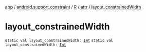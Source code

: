 [app](../../../index.md) / [android.support.constraint](../../index.md) / [R](../index.md) / [attr](index.md) / [layout_constrainedWidth](./layout_constrained-width.md)

# layout_constrainedWidth

`static val layout_constrainedWidth: `[`Int`](https://kotlinlang.org/api/latest/jvm/stdlib/kotlin/-int/index.html)
`static val layout_constrainedWidth: `[`Int`](https://kotlinlang.org/api/latest/jvm/stdlib/kotlin/-int/index.html)